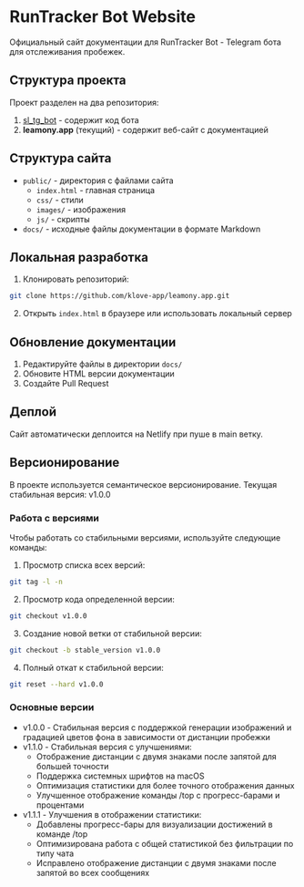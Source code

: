 # RunTracker Bot Website

Официальный сайт документации для RunTracker Bot - Telegram бота для отслеживания пробежек.

## Структура проекта

Проект разделен на два репозитория:
1. [sl_tg_bot](https://github.com/klove-app/sl_tg_bot) - содержит код бота
2. **leamony.app** (текущий) - содержит веб-сайт с документацией

## Структура сайта

- `public/` - директория с файлами сайта
  - `index.html` - главная страница
  - `css/` - стили
  - `images/` - изображения
  - `js/` - скрипты
- `docs/` - исходные файлы документации в формате Markdown

## Локальная разработка

1. Клонировать репозиторий:
```bash
git clone https://github.com/klove-app/leamony.app.git
```

2. Открыть `index.html` в браузере или использовать локальный сервер

## Обновление документации

1. Редактируйте файлы в директории `docs/`
2. Обновите HTML версии документации
3. Создайте Pull Request

## Деплой

Сайт автоматически деплоится на Netlify при пуше в main ветку.

## Версионирование

В проекте используется семантическое версионирование. Текущая стабильная версия: v1.0.0

### Работа с версиями

Чтобы работать со стабильными версиями, используйте следующие команды:

1. Просмотр списка всех версий:
```bash
git tag -l -n
```

2. Просмотр кода определенной версии:
```bash
git checkout v1.0.0
```

3. Создание новой ветки от стабильной версии:
```bash
git checkout -b stable_version v1.0.0
```

4. Полный откат к стабильной версии:
```bash
git reset --hard v1.0.0
```

### Основные версии

- v1.0.0 - Стабильная версия с поддержкой генерации изображений и градацией цветов фона в зависимости от дистанции пробежки
- v1.1.0 - Стабильная версия с улучшениями:
  - Отображение дистанции с двумя знаками после запятой для большей точности
  - Поддержка системных шрифтов на macOS
  - Оптимизация статистики для более точного отображения данных
  - Улучшенное отображение команды /top с прогресс-барами и процентами
- v1.1.1 - Улучшения в отображении статистики:
  - Добавлены прогресс-бары для визуализации достижений в команде /top
  - Оптимизирована работа с общей статистикой без фильтрации по типу чата
  - Исправлено отображение дистанции с двумя знаками после запятой во всех сообщениях